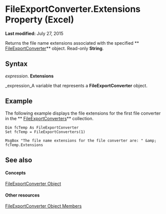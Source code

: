 
# FileExportConverter.Extensions Property (Excel)

 **Last modified:** July 27, 2015

Returns the file name extensions associated with the specified  ** [FileExportConverter](299f018e-0dfa-c101-7538-4a285918ac20.md)** object. Read-only **String**.

## Syntax

 _expression_. **Extensions**

 _expression_A variable that represents a  **FileExportConverter** object.


## Example

The following example displays the file extensions for the first file converter in the  ** [FileExportConverters](f4b0500e-308a-42e7-a9eb-4a511b8ca754.md)** collection.


```
Dim fcTemp As FileExportConverter 
Set fcTemp = FileExportConverters(1) 
 
MsgBox "The file name extensions for the file converter are: " &amp; fcTemp.Extensions
```


## See also


#### Concepts


 [FileExportConverter Object](299f018e-0dfa-c101-7538-4a285918ac20.md)
#### Other resources


 [FileExportConverter Object Members](f1ba5cfe-99f8-c6f7-c8c8-f4122d8cde6b.md)
